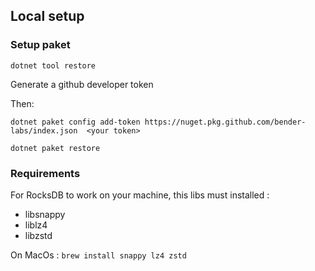 ## Local setup

### Setup paket
`dotnet tool restore`

Generate a github developer token

Then:

`dotnet paket config add-token https://nuget.pkg.github.com/bender-labs/index.json  <your token>`
 
`dotnet paket restore`

### Requirements

For RocksDB to work on your machine, this libs must installed :
* libsnappy 
* liblz4
* libzstd

On MacOs : `brew install snappy lz4 zstd`
